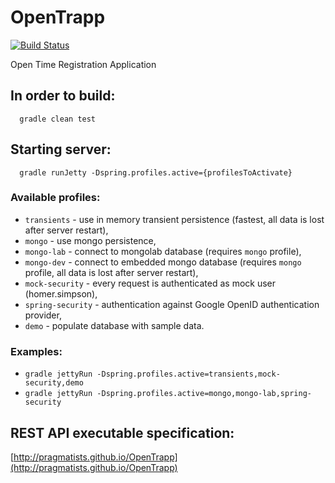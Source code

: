 OpenTrapp
=========

[![Build Status](https://secure.travis-ci.org/Pragmatists/OpenTrapp.png)](http://travis-ci.org/Pragmatists/OpenTrapp)

Open Time Registration Application

## In order to build:
```
  gradle clean test
```
## Starting server:
```
  gradle runJetty -Dspring.profiles.active={profilesToActivate}
```
### Available profiles:
 * ```transients``` - use in memory transient persistence (fastest, all data is lost after server restart),
 * ```mongo``` - use mongo persistence,
 * ```mongo-lab``` - connect to mongolab database (requires ```mongo``` profile),
 * ```mongo-dev``` - connect to embedded mongo database (requires ```mongo``` profile, all data is lost after server restart),
 * ```mock-security``` - every request is authenticated as mock user (homer.simpson),
 * ```spring-security``` - authentication against Google OpenID authentication provider,
 * ```demo``` - populate database with sample data.
 
### Examples:
 * ```gradle jettyRun -Dspring.profiles.active=transients,mock-security,demo```
 * ```gradle jettyRun -Dspring.profiles.active=mongo,mongo-lab,spring-security```
 
## REST API executable specification:
[http://pragmatists.github.io/OpenTrapp](http://pragmatists.github.io/OpenTrapp)

